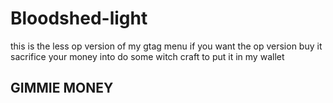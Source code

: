 # Bloodshed-light
this is the less op version of my gtag menu if you want the op version buy it sacrifice your money into do some witch craft to put it in my wallet
## GIMMIE MONEY
